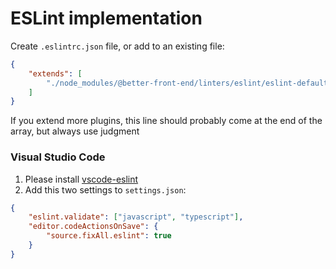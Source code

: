 # ESLint implementation

Create `.eslintrc.json` file, or add to an existing file:

```json
{
	"extends": [
		"./node_modules/@better-front-end/linters/eslint/eslint-defaults.json"
	]
}
```

If you extend more plugins, this line should probably come at the end of the array, but always use judgment

### Visual Studio Code

1. Please install [vscode-eslint](https://github.com/microsoft/vscode-eslint/)
2. Add this two settings to `settings.json`:

```json
{
	"eslint.validate": ["javascript", "typescript"],
	"editor.codeActionsOnSave": {
		"source.fixAll.eslint": true
	}
}
```
